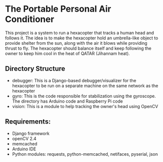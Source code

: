 # The Portable Personal Air Conditioner

This project is a system to run a hexacopter that tracks a human head and follows it. The idea is to make the hexacopter hold an umbrella-like object to provide shelter from the sun, along with the air it blows while providing thrust to fly. The hexacopter should balance itself and keep following the owner to keep him cool in the heat of QATAR (Jihannam heat).

## Directory Structure
- debugger: This is a Django-based debugger/visualizer for the hexacopter to be run on a separate machine on the same network as the hexacopter
- gyro: This is the code responsible for stabilization using the gyroscope. The directory has Arduino code and Raspberry Pi code
- vision: This is a module to help tracking the owner's head using OpenCV

## Requirements:
- Django framework
- openCV 2.4
- memcached
- Arduino IDE
- Python modules: requests, python-memcached, netifaces, pyserial, json
